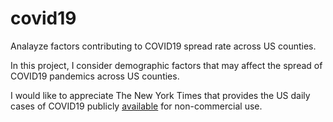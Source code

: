 # covid19
Analayze factors contributing to COVID19 spread rate across US counties.

In this project, I consider demographic factors that may affect the spread of COVID19 pandemics across US counties.

I would like to appreciate The New York Times that provides the US daily cases of COVID19 publicly [available](https://github.com/nytimes/covid-19-data) for non-commercial use.
